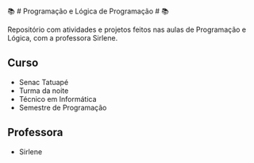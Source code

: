 📚 # Programação e Lógica de Programação # 📚

Repositório com atividades e projetos feitos nas aulas de Programação e Lógica, com a professora Sirlene.

## Curso

- Senac Tatuapé  
- Turma da noite  
- Técnico em Informática  
- Semestre de Programação

## Professora

- Sirlene
